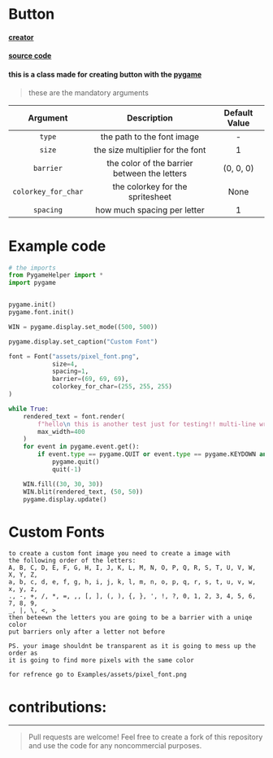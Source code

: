 # Button

#### [creator](https://github.com/Emc2356)
#### [source code](https://github.com/Emc2356/Pygame-Widgets)

#### this is a class made for creating button with the [pygame](https://www.pygame.org)
> these are the mandatory arguments

| Argument | Description | Default Value |
|:--------:|:-----------:|:-------------:|
| `type` | the path to the font image | - |
| `size` | the size multiplier for the font | 1 |
| `barrier` | the color of the barrier between the letters | (0, 0, 0) |
| `colorkey_for_char` | the colorkey for the spritesheet | None |
| `spacing` | how much spacing per letter | 1 |

# Example code
```python
# the imports
from PygameHelper import *
import pygame


pygame.init()
pygame.font.init()

WIN = pygame.display.set_mode((500, 500))

pygame.display.set_caption("Custom Font")

font = Font("assets/pixel_font.png",
            size=4,
            spacing=1,
            barrier=(69, 69, 69),
            colorkey_for_char=(255, 255, 255)
)

while True:
    rendered_text = font.render(
        f"hello\n this is another test just for testing!! multi-line wrapping also supported.\n Also i know the actual font sucks not gud at drawing",
        max_width=400
    )
    for event in pygame.event.get():
        if event.type == pygame.QUIT or event.type == pygame.KEYDOWN and event.key == pygame.K_ESCAPE:
            pygame.quit()
            quit(-1)

    WIN.fill((30, 30, 30))
    WIN.blit(rendered_text, (50, 50))
    pygame.display.update()
```

# Custom Fonts
~~~
to create a custom font image you need to create a image with
the following order of the letters:
A, B, C, D, E, F, G, H, I, J, K, L, M, N, O, P, Q, R, S, T, U, V, W, X, Y, Z,
a, b, c, d, e, f, g, h, i, j, k, l, m, n, o, p, q, r, s, t, u, v, w, x, y, z,
., -, +, /, *, =, ,, [, ], (, ), {, }, ', !, ?, 0, 1, 2, 3, 4, 5, 6, 7, 8, 9,
_, |, \, <, >
then beteewn the letters you are going to be a barrier with a uniqe color
put barriers only after a letter not before

PS. your image shouldnt be transparent as it is going to mess up the order as
it is going to find more pixels with the same color

for refrence go to Examples/assets/pixel_font.png
~~~

# contributions:
---
> Pull requests are welcome!
> Feel free to create a fork of this repository and use the code for any noncommercial purposes.
